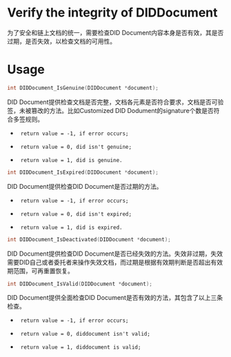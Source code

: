 # Verify the integrity of DIDDocument

为了安全和链上文档的统一，需要检查DID Document内容本身是否有效，其是否过期，是否失效，以检查文档的可用性。

# Usage

```c
int DIDDocument_IsGenuine(DIDDocument *document);
```
DID Document提供检查文档是否完整，文档各元素是否符合要求，文档是否可验签，未被篡改的方法。比如Customized DID Dodument的signature个数是否符合多签规则。

 *      return value = -1, if error occurs;
 *      return value = 0, did isn't genuine;
 *      return value = 1, did is genuine.

```c
int DIDDocument_IsExpired(DIDDocument *document);
```
DID Document提供检查DID Document是否过期的方法。

 *      return value = -1, if error occurs;
 *      return value = 0, did isn't expired;
 *      return value = 1, did is expired.

```c
int DIDDocument_IsDeactivated(DIDDocument *document);
```
DID Document提供检查DID Document是否已经失效的方法。失效非过期，失效需要DID自己或者委托者来操作失效文档，而过期是根据有效期判断是否超出有效期范围，可再重置恢复。

```c
int DIDDocument_IsValid(DIDDocument *document);
```
DID Document提供全面检查DID Document是否有效的方法，其包含了以上三条检查。

 *      return value = -1, if error occurs;
 *      return value = 0, diddocument isn't valid;
 *      return value = 1, diddocument is valid;
